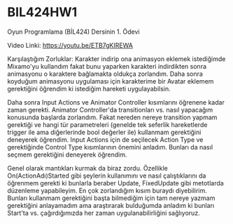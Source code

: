 # BIL424HW1
Oyun Programlama (BİL424) Dersinin 1. Ödevi

Video Linki: https://youtu.be/ETB7gKIREWA

Karşılaştığım Zorluklar:
Karakter indirip ona animasyon eklemek istediğimde Mixamo'yu kullandım fakat bunu yaparken karakteri indirdikten sonra animasyonu o karaktere bağlamakta oldukça zorlandım. Daha sonra koyduğum animasyonu uygulaması için karakterime bir Avatar eklemem gerektiğini öğrendim ki istediğim hareketi uygulayabilsin.

Daha sonra Input Actions ve Animator Controller kısımlarını öğrenene kadar zaman gerekti. Animator Controller'da transitionları vs. nasıl yapacağım konusunda başlarda zorlandım. Fakat nereden nereye transition yapmam gerektiği ve hangi tür parametreleri (genelde tek seferlik hareketlerde trigger ile ama diğerlerinde bool değerler ile) kullanmam gerektiğini deneyerek öğrendim. Input Actions için de seçilecek Action Type ve gerektiğinde Control Type kısımlarının önemini anladım. Bunları da nasıl seçmem gerektiğini deneyerek öğrendim.

Genel olarak mantıkları kurmak da biraz zordu. Özellikle On(ActionAdı)Started gibi şeylerin kullanımını ve nasıl çalıştıklarını da öğrenmem gerekti ki bunlarla beraber Update, FixedUpdate gibi metotlarda düzenleme yapabileyim. En çok zorlandığım kısım buraydı diyebilirim. Bunları kullanmam gerektiğini başta bilmediğim için tam nereye yazmam gerektiğini anlayamadım ama araştırarak bulduğumda anladım ki bunları Start'ta vs. çağırdığımızda her zaman uygulanabilirliğini sağlıyoruz.
